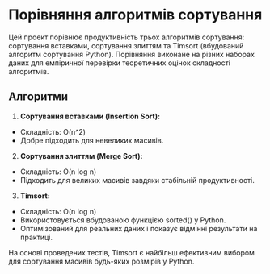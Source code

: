 # Порівняння алгоритмів сортування

Цей проект порівнює продуктивність трьох алгоритмів сортування: сортування вставками, сортування злиттям та Timsort (вбудований алгоритм сортування Python). Порівняння виконане на різних наборах даних для емпіричної перевірки теоретичних оцінок складності алгоритмів.

## Алгоритми

1. **Сортування вставками (Insertion Sort):**

- Складність: O(n^2)
- Добре підходить для невеликих масивів.

2. **Сортування злиттям (Merge Sort):**

- Складність: O(n log n)
- Підходить для великих масивів завдяки стабільній продуктивності.

3. **Timsort:**

- Складність: O(n log n)
- Використовується вбудованою функцією sorted() у Python.
- Оптимізований для реальних даних і показує відмінні результати на практиці.

На основі проведених тестів, Timsort є найбільш ефективним вибором для сортування масивів будь-яких розмірів у Python.
